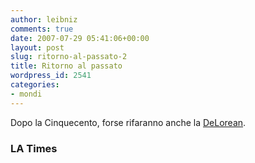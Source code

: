 ```yaml
---
author: leibniz
comments: true
date: 2007-07-29 05:41:06+00:00
layout: post
slug: ritorno-al-passato-2
title: Ritorno al passato
wordpress_id: 2541
categories:
- mondi
---
```


Dopo la Cinquecento, forse rifaranno anche la [DeLorean](http://www.latimes.com/business/la-fi-garage28jul28,0,7786124.story?coll=la-home-center).


### LA Times
